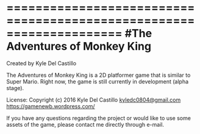 ====================================================================
#The Adventures of Monkey King
=====================================================================
Created by Kyle Del Castillo

The Adventures of Monkey King is a 2D platformer game that is similar to Super Mario. Right now, the game is still currently in development (alpha stage).

License:
Copyright (c) 2016 Kyle Del Castillo <kyledc0804@gmail.com>
https://gamenewb.wordpress.com/

If you have any questions regarding the project or would like to use some assets of the game, please contact me directly through e-mail.
